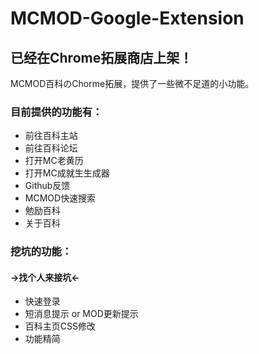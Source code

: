# MCMOD-Google-Extension
## 已经在Chrome拓展商店上架！
MCMOD百科のChorme拓展，提供了一些微不足道的小功能。

### 目前提供的功能有：

* 前往百科主站
* 前往百科论坛
* 打开MC老黄历
* 打开MC成就生生成器
* Github反馈
* MCMOD快速搜索
* 勉励百科
* 关于百科

### 挖坑的功能：
#### →找个人来接坑←
* 快速登录
* 短消息提示 or MOD更新提示
* 百科主页CSS修改
* 功能精简
